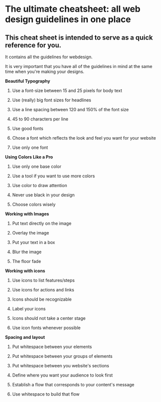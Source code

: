 # The ultimate cheatsheet: all web design guidelines in one place

## This cheat sheet is intended to serve as a quick reference for you.

It contains all the guidelines for webdesign.

It is very important that you have all of the guidelines in mind at the same time when you're making your designs.

**Beautiful Typography**

1. Use a font-size between 15 and 25 pixels for body text

2. Use (really) big font sizes for headlines

3. Use a line spacing between 120 and 150% of the font size

4. 45 to 90 characters per line

5. Use good fonts

6. Chose a font which reflects the look and feel you want for your website

7. Use only one font



**Using Colors Like a Pro**

1. Use only one base color

2. Use a tool if you want to use more colors

3. Use color to draw attention

4. Never use black in your design

5. Choose colors wisely



**Working with Images**

1. Put text directly on the image

2. Overlay the image

3. Put your text in a box

4. Blur the image

5. The floor fade



**Working with icons**

1. Use icons to list features/steps

2. Use icons for actions and links

3. Icons should be recognizable

4. Label your icons

5. Icons should not take a center stage

6. Use icon fonts whenever possible



**Spacing and layout**

1. Put whitespace between your elements

2. Put whitespace between your groups of elements

3. Put whitespace between you website's sections

4. Define where you want your audience to look first

5. Establish a flow that corresponds to your content's message

6. Use whitespace to build that flow